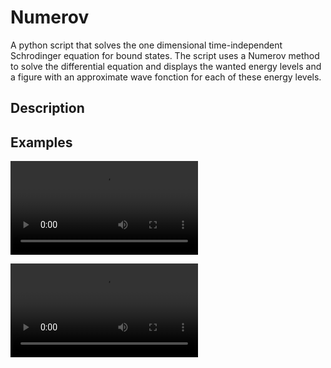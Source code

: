 Numerov
==========
A python script that solves the one dimensional time-independent Schrodinger equation for bound states.  The script uses a Numerov method to solve the differential equation and displays the wanted energy levels and a figure with an approximate wave fonction for each of these energy levels.

Description
-----------

Examples
--------

![Harmonic oscillator](https://github.com/FelixDesrochers/Numerov/tree/master/video/Harm_pot.mp4)

![Tooth potential](https://github.com/FelixDesrochers/Numerov/tree/master/video/Tooth_pot.mp4)


